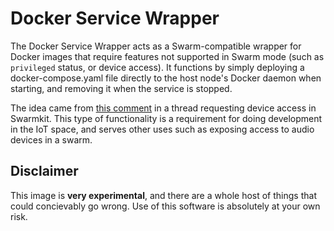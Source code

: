 # Docker Service Wrapper

The Docker Service Wrapper acts as a Swarm-compatible wrapper for Docker images that require features
not supported in Swarm mode (such as `privileged` status, or device access). It functions by simply
deploying a docker-compose.yaml file directly to the host node's Docker daemon when starting, and
removing it when the service is stopped.

The idea came from [this comment](https://github.com/docker/swarmkit/issues/1244#issuecomment-394343097)
in a thread requesting device access in Swarmkit. This type of functionality is a requirement for
doing development in the IoT space, and serves other uses such as exposing access to audio devices
in a swarm.

## Disclaimer

This image is **very experimental**, and there are a whole host of things that could concievably go wrong.
Use of this software is absolutely at your own risk.
